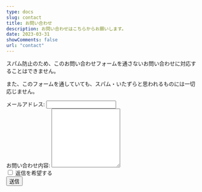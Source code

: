 ```yaml
---
type: docs
slug: contact
title: お問い合わせ
description: お問い合わせはこちらからお願いします。
date: 2023-03-31
showComments: false
url: "contact"
---
```


スパム防止のため、このお問い合わせフォームを通さないお問い合わせに対応することはできません。

また、このフォームを通していても、スパム・いたずらと思われるものには一切応じません。

<form
  action="https://formspree.io/f/xqkoyqwd"
  method="POST"
  class="mt-5"
>
  <div class="mb-3">
    <label for="email">
      メールアドレス:
    </label>
    <input class="form-control" id="email" type="email" name="email" required>
  </div>
  <div class="mb-3">
    <label for="message">
      お問い合わせ内容:
    </label>
    <textarea class="form-control" id="message" name="message" rows="10" required></textarea>
  </div>
  <div class="form-check mb-3">
    <input name="reply" class="form-check-input" type="checkbox" value="true" id="flexCheckChecked">
    <label class="form-check-label" for="flexCheckChecked">
      返信を希望する
    </label>
  </div>
  <button type="submit" class="btn btn-primary mb-3">送信</button>
</form>
